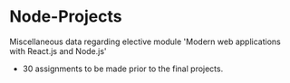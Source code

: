 # Node-Projects
Miscellaneous data regarding elective module 'Modern web applications with React.js and Node.js'

* 30 assignments to be made prior to the final projects. 

